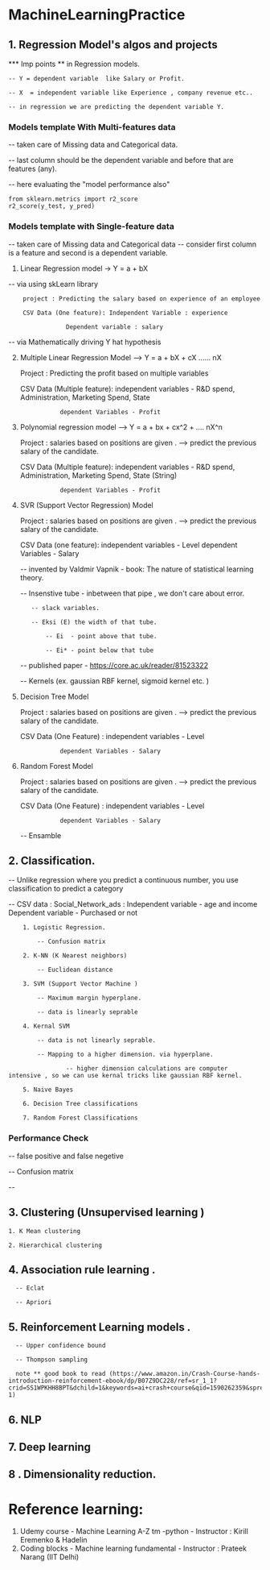 # MachineLearningPractice

## 1. Regression Model's algos and projects


*** Imp points ** in Regression models.

	-- Y = dependent variable  like Salary or Profit.

	-- X  = independent variable like Experience , company revenue etc..

	-- in regression we are predicting the dependent variable Y.

### Models template With Multi-features data 

-- taken care of Missing data and Categorical data.

-- last column should be the dependent variable and before that are features (any).

-- here evaluating the "model performance also"
	
	from sklearn.metrics import r2_score
	r2_score(y_test, y_pred)

### Models template with Single-feature data 

-- taken care of Missing data and Categorical data 
-- consider first column is a feature and second is a dependent variable.

  1. Linear Regression model  -> Y = a + bX

  -- via using skLearn library
  		
  		project : Predicting the salary based on experience of an employee
  		
  		CSV Data (One feature): Independent Variable : experience
  					
  					Dependent variable : salary


  -- via Mathematically driving Y hat hypothesis

  2. Multiple Linear Regression Model --> Y = a + bX + cX ...... nX
  		
  		Project : Predicting the profit based on multiple variables 
  		
  		CSV Data (Multiple feature): independent variables - R&D spend, Administration, Marketing Spend, State
  					
  					dependent Variables - Profit

  3. Polynomial regression model --> Y = a + bx + cx^2 + .... nX^n 
  		
  		Project : salaries based on positions are given . -->  predict the previous salary of the candidate.
  		
  		CSV Data (Multiple feature): independent variables - R&D spend, Administration, Marketing Spend, State (String)
  					
  					dependent Variables - Profit


  4. SVR (Support Vector Regression) Model
  		
  		Project : salaries based on positions are given . -->  predict the previous salary of the candidate.
  		
  		CSV Data (one feature): independent variables - Level 
  					dependent Variables - Salary

  		-- invented by Valdmir Vapnik - book: The nature of statistical learning theory.

  		-- Insenstive tube - inbetween that pipe , we don't care about error.

  			-- slack variables.

  			-- Eksi (E) the width of that tube.

  				-- Ei  - point above that tube.

  				-- Ei* - point below that tube

  		-- published paper - https://core.ac.uk/reader/81523322
  		
  		-- Kernels (ex. gaussian RBF kernel, sigmoid kernel etc. )

  5. Decision Tree Model
  		
  		Project : salaries based on positions are given . -->  predict the previous salary of the candidate.
  		
  		CSV Data (One Feature) : independent variables - Level
  					
  					dependent Variables - Salary

  6. Random Forest Model
  		
  		Project : salaries based on positions are given . -->  predict the previous salary of the candidate.
  		
  		CSV Data (One Feature) : independent variables - Level
  					
  					dependent Variables - Salary

  		-- Ensamble 

## 2. Classification.

-- Unlike regression where you predict a continuous number, you use classification to predict a category

-- CSV data : Social_Network_ads : Independent variable - age and income 
			 					   Dependent variable - Purchased or not 

		1. Logistic Regression.

			-- Confusion matrix 

		2. K-NN (K Nearest neighbors)

			-- Euclidean distance 

		3. SVM (Support Vector Machine )

			-- Maximum margin hyperplane.

			-- data is linearly seprable 

		4. Kernal SVM 

			-- data is not linearly seprable.

			-- Mapping to a higher dimension. via hyperplane.

					-- higher dimension calculations are computer intensive , so we can use kernal tricks like gaussian RBF kernel.

		5. Naive Bayes 

		6. Decision Tree classifications 

		7. Random Forest Classifications

### Performance Check 

-- false positive and false negetive 

-- Confusion matrix 

--

## 3. Clustering (Unsupervised learning )

    1. K Mean clustering 

    2. Hierarchical clustering 

## 4. Association rule learning .

      -- Eclat 

      -- Apriori 

## 5. Reinforcement Learning models .

      -- Upper confidence bound 

      -- Thompson sampling 

      note ** good book to read (https://www.amazon.in/Crash-Course-hands-introduction-reinforcement-ebook/dp/B07Z9DC228/ref=sr_1_1?crid=SS1WPKHH8BPT&dchild=1&keywords=ai+crash+course&qid=1590262359&sprefix=ai+cra%2Caps%2C252&sr=8-1)

## 6. NLP 

## 7. Deep learning 

## 8 . Dimensionality reduction.


  # Reference learning:

  1. Udemy course - Machine Learning A-Z tm -python  - Instructor : Kirill Eremenko & Hadelin
  2. Coding blocks  - Machine learning fundamental - Instructor : Prateek Narang (IIT Delhi)
